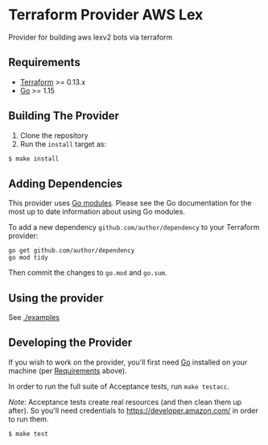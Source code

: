 # Terraform Provider AWS Lex

Provider for building aws lexv2 bots via terraform

## Requirements

-	[Terraform](https://www.terraform.io/downloads.html) >= 0.13.x
-	[Go](https://golang.org/doc/install) >= 1.15

## Building The Provider

1. Clone the repository
2. Run the `install` target as: 
```sh
$ make install
```

## Adding Dependencies

This provider uses [Go modules](https://github.com/golang/go/wiki/Modules).
Please see the Go documentation for the most up to date information about using Go modules.

To add a new dependency `github.com/author/dependency` to your Terraform provider:

```
go get github.com/author/dependency
go mod tidy
```

Then commit the changes to `go.mod` and `go.sum`.

## Using the provider

See [./examples](./examples)

## Developing the Provider

If you wish to work on the provider, you'll first need [Go](http://www.golang.org) installed on your machine (per [Requirements](#requirements) above).

In order to run the full suite of Acceptance tests, run `make testacc`.

*Note:* Acceptance tests create real resources (and then clean them up after). So you'll need credentials to https://developer.amazon.com/ in order to run them.

```sh
$ make test
```
